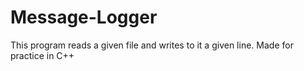 # Message-Logger
This program reads a given file and writes to it a given line. Made for practice in C++
